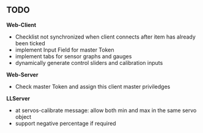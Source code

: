 ## TODO

**Web-Client**
- Checklist not synchronized when client connects after item has already been ticked
- implement Input Field for master Token
- implement tabs for sensor graphs and gauges
- dynamically generate control sliders and calibration inputs

**Web-Server**
- Check master Token and assign this client master priviledges

**LLServer** 
- at servos-calibrate message: allow both min and max in the same servo object
- support negative percentage if required